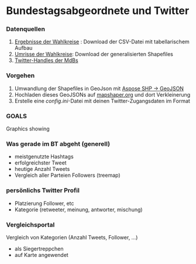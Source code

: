 # Bundestagsabgeordnete und Twitter



### Datenquellen

1. [Ergebnisse der Wahlkreise](https://bundeswahlleiter.de/bundestagswahlen/2021/ergebnisse.html) : Download der CSV-Datei mit tabellarischem Aufbau
2. [Umrisse der Wahlkreise](https://bundeswahlleiter.de/bundestagswahlen/2021/wahlkreiseinteilung/downloads.html): Download der generalisierten Shapefiles
3. [Twitter-Handles der MdBs](https://twitter.com/pollytix_gmbh/lists)

### Vorgehen

1. Umwandlung der Shapefiles in GeoJson mit [Aspose SHP -> GeoJSON](https://products.aspose.app/gis/conversion/shapefile-to-geojson)
2. Hochladen dieses GeoJSONs auf [mapshaper.org](mapshaper.org) und dort Verkleinerung
3. Erstelle eine *config.ini*-Datei mit deinen Twitter-Zugangsdaten im Format 
    
### GOALS

Graphics showing

### Was gerade im BT abgeht (generell)
- meistgenutzte Hashtags
- erfolgreichster Tweet
- heutige Anzahl Tweets
- Vergleich aller Parteien Followers (treemap)

### persönlichs Twitter Profil
- Platzierung Follower, etc
- Kategorie (retweeter, meinung, antworter, mischung)

### Vergleichsportal
Vergleich von Kategorien (Anzahl Tweets, Follower, ...)
- als Siegertreppchen
- auf Karte angewendet

